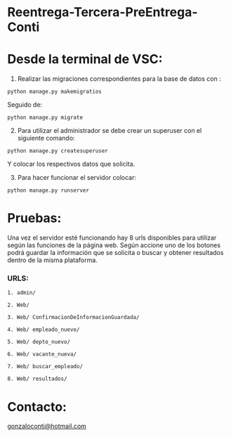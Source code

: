 # Reentrega-Tercera-PreEntrega-Conti

# Desde la terminal de VSC:


1. Realizar las migraciones correspondientes para la base de datos con :

 `python manage.py makemigratios`
 
 Seguido de: 
 
 `python manage.py migrate`

2. Para utilizar el administrador se debe crear un superuser con el siguiente comando:

`python manage.py createsuperuser`

Y colocar los respectivos datos que solicita.

3. Para hacer funcionar el servidor colocar: 

`python manage.py runserver`


# Pruebas:

Una vez el servidor esté funcionando hay 8 urls disponibles para utilizar según las funciones de la página web. Según accione uno de los botones podrá guardar la información que se solicita o buscar y obtener resultados dentro de la misma plataforma.

### URLS:


`1. admin/`

`2. Web/ `

`3. Web/ ConfirmacionDeInformacionGuardada/` 

`4. Web/ empleado_nuevo/ `

`5. Web/ depto_nuevo/ `

`6. Web/ vacante_nueva/ `

`7. Web/ buscar_empleado/ `

`8. Web/ resultados/`


# Contacto:

gonzaloconti@hotmail.com
